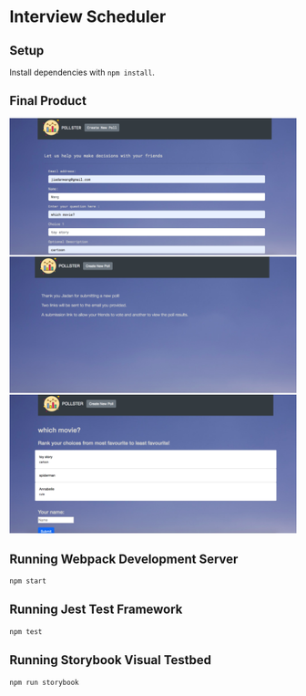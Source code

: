 # Interview Scheduler

## Setup
Install dependencies with `npm install`.
## Final Product
!["Edit Page"](https://github.com/Scott09/decision_maker/blob/master/public/images/create_new_poll.png)
!["Show page"](https://github.com/Scott09/decision_maker/blob/master/public/images/thank_you_page.png)
!["Delete Page"](https://github.com/Scott09/decision_maker/blob/master/public/images/submission_page.png)

## Running Webpack Development Server
```sh
npm start
```
## Running Jest Test Framework
```sh
npm test
```
## Running Storybook Visual Testbed
```sh
npm run storybook
```
